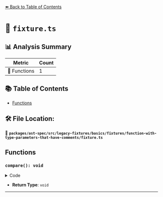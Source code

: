 [⬅️ Back to Table of Contents](../../../../../../../index.md)

# 📄 `fixture.ts`

## 📊 Analysis Summary

| Metric | Count |
|--------|-------|
| 🔧 Functions | 1 |

## 📚 Table of Contents

- [Functions](#functions)

## 🛠️ File Location:
📂 **`packages/ast-spec/src/legacy-fixtures/basics/fixtures/function-with-type-parameters-that-have-comments/fixture.ts`**

## Functions

### `compare(): void`

<details><summary>Code</summary>

```ts
function compare</*comment*/ T>() {}
```
</details>

- **Return Type**: `void`

---